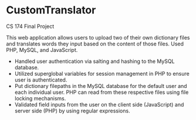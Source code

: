 # CustomTranslator
CS 174 Final Project

This web application allows users to upload two of their own dictionary files and translates words they input based on the content of those files. Used PHP, MySQL, and JavaScript.

- Handled user authentication via salting and hashing to the MySQL database.
- Utilized superglobal variables for session management in PHP to ensure user is authenticated.
- Put dictionary filepaths in the MySQL database for the default user and each individual user. PHP can read from these respective files using file locking mechanisms.
- Validated field inputs from the user on the client side (JavaScript) and server side (PHP) by using regular expressions.
